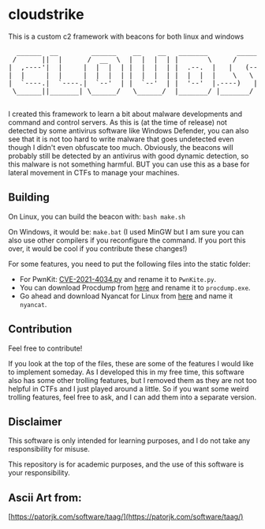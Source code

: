 # cloudstrike
This is a custom c2 framework with beacons for both linux and windows

<pre>
  ______  __        ______    __    __   _______       _______.___________..______       __   __  ___  _______ 
 /      ||  |      /  __  \  |  |  |  | |       \     /       |           ||   _  \     |  | |  |/  / |   ____|
|  ,----'|  |     |  |  |  | |  |  |  | |  .--.  |   |   (----`---|  |----`|  |_)  |    |  | |  '  /  |  |__   
|  |     |  |     |  |  |  | |  |  |  | |  |  |  |    \   \       |  |     |      /     |  | |    <   |   __|  
|  `----.|  `----.|  `--'  | |  `--'  | |  '--'  |.----)   |      |  |     |  |\  \----.|  | |  .  \  |  |____ 
 \______||_______| \______/   \______/  |_______/ |_______/       |__|     | _| `._____||__| |__|\__\ |_______|

</pre>

I created this framework to learn a bit about malware developments and command and control servers. As this is (at the time of release) not detected by some antivirus software like Windows Defender, you can also see that it is not too hard to write malware that goes undetected even though I didn't even obfuscate too much. Obviously, the beacons will probably still be detected by an antivirus with good dynamic detection, so this malware is not something harmful. BUT you can use this as a base for lateral movement in CTFs to manage your machines.

## Building

On Linux, you can build the beacon with: `bash make.sh`

On Windows, it would be: `make.bat` (I used MinGW but I am sure you can also use other compilers if you reconfigure the command. If you port this over, it would be cool if you contribute these changes!)

For some features, you need to put the following files into the static folder:

- For PwnKit: [CVE-2021-4034.py](https://raw.githubusercontent.com/joeammond/CVE-2021-4034/main/CVE-2021-4034.py) and rename it to `PwnKite.py`.
- You can download Procdump from [here](https://learn.microsoft.com/de-de/sysinternals/downloads/procdump) and rename it to `procdump.exe`.
- Go ahead and download Nyancat for Linux from [here](https://github.com/klange/nyancat/tree/master) and name it `nyancat`.

## Contribution

Feel free to contribute!

If you look at the top of the files, these are some of the features I would like to implement someday. As I developed this in my free time, this software also has some other trolling features, but I removed them as they are not too helpful in CTFs and I just played around a little. So if you want some weird trolling features, feel free to ask, and I can add them into a separate version.

## Disclaimer

This software is only intended for learning purposes, and I do not take any responsibility for misuse.

This repository is for academic purposes, and the use of this software is your responsibility.

## Ascii Art from:

[https://patorjk.com/software/taag/](https://patorjk.com/software/taag/)
